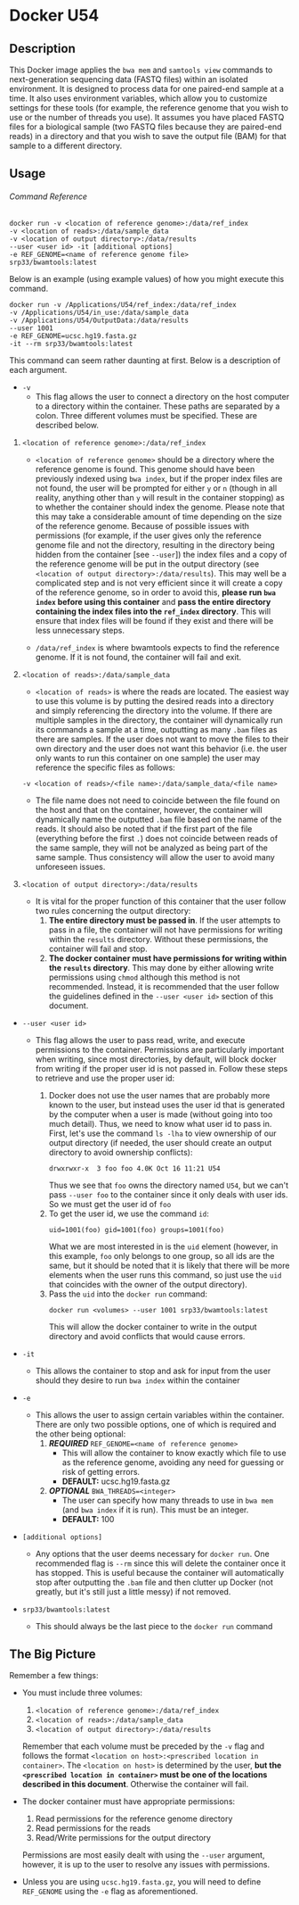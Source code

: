 # Docker U54

## Description

This Docker image applies the `bwa mem` and `samtools view` commands to next-generation sequencing data (FASTQ files) within an isolated environment. It is designed to process data for one paired-end sample at a time. It also uses environment variables, which allow you to customize settings for these tools (for example, the reference genome that you wish to use or the number of threads you use). It assumes you have placed FASTQ files for a biological sample (two FASTQ files because they are paired-end reads) in a directory and that you wish to save the output file (BAM) for that sample to a different directory.

## Usage

###### Command Reference

```
docker run -v <location of reference genome>:/data/ref_index 
-v <location of reads>:/data/sample_data
-v <location of output directory>:/data/results
--user <user id> -it [additional options]
-e REF_GENOME=<name of reference genome file>
srp33/bwamtools:latest
```

Below is an example (using example values) of how you might execute this command.

```
docker run -v /Applications/U54/ref_index:/data/ref_index 
-v /Applications/U54/in_use:/data/sample_data 
-v /Applications/U54/OutputData:/data/results 
--user 1001 
-e REF_GENOME=ucsc.hg19.fasta.gz
-it --rm srp33/bwamtools:latest
```

This command can seem rather daunting at first. Below is a description of each argument.

* `-v`
  * This flag allows the user to connect a directory on the host computer to a directory within the container. These paths are separated by a colon. Three different volumes must be specified. These are described below.
  
1. `<location of reference genome>:/data/ref_index`

   * `<location of reference genome>` should be a directory where the reference genome is
   found. This genome should have been previously indexed using `bwa index`, but if the proper
   index files are not found, the user will be prompted for either `y` or `n` (though in all
   reality, anything other than `y` will result in the container stopping) 
   as to whether the container should index the genome. Please note that this may take a 
   considerable amount of time depending on the size of the reference genome. Because of 
   possible issues with permissions (for example, if the user gives only the reference 
   genome file and not the directory, 
   resulting in the directory being hidden from the container [see `--user`]) the index files
   and a copy of the reference genome will be put in the output directory (see 
   `<location of output directory>:/data/results`). This may well be a complicated step and
   is not very efficient since it will create a copy of the reference genome, so in order to
   avoid this, __please run `bwa index` before using this container__ and __pass the entire
   directory containing the index files into the `ref_index` directory__. This will ensure that 
   index files will be found if they exist and there will be less unnecessary steps.
   
   * `/data/ref_index` is where bwamtools expects to find the reference genome. If it is not
   found, the container will fail and exit.
  
2. `<location of reads>:/data/sample_data`

   * `<location of reads>` is where the reads are located. The easiest way to use this volume
   is by putting the desired reads into a directory and simply referencing the directory
   into the volume. If there are multiple samples in the directory, the container will
   dynamically run its commands a sample at a time, outputting as many `.bam` files as there
   are samples. If the user does not want to move the files to their own directory and the user
   does not want this behavior (i.e. the user only wants to run this container on one sample)
   the user may reference the specific files as follows:
   
   `-v <location of reads>/<file name>:/data/sample_data/<file name>`
   
   * The file name does not need to coincide between the file found on the host and that on
   the container, however, the container will dynamically name the outputted `.bam` file 
   based on the name of the reads. It should also be noted that if the first part of the file
   (everything before the first `.`) does not coincide between reads of the same sample, they
   will not be analyzed as being part of the same sample. Thus consistency will allow the user
   to avoid many unforeseen issues.
   
3. `<location of output directory>:/data/results`
  
   * It is vital for the proper function of this container that the user follow two rules
   concerning the output directory:
     1. __The entire directory must be passed in__. If the user attempts to pass in a file,
     the container will not have permissions for writing within the `results` directory.
     Without these permissions, the container will fail and stop.
     2. __The docker container must have permissions for writing within the `results` directory__.
     This may done by either allowing write permissions using `chmod` although this method is not
     recommended. Instead, it is recommended that the user follow the guidelines defined in the
     `--user <user id>` section of this document.

* `--user <user id>`

  * This flag allows the user to pass read, write, and execute permissions to the container.
  Permissions are particularly important when writing, since most directories, by default,
  will block docker from writing if the proper user id is not passed in. Follow these steps
  to retrieve and use the proper user id:
  
    1. Docker does not use the user names that are probably more known to the user, but instead
    uses the user id that is generated by the computer when a user is made (without going into
    too much detail). Thus, we need to know what user id to pass in. First, let's use the 
    command `ls -lha` to view ownership of our output directory (if needed, the user 
    should create an output directory to avoid ownership conflicts):
        ```
        drwxrwxr-x  3 foo foo 4.0K Oct 16 11:21 U54
        ```
        Thus we see that `foo` owns the directory named `U54`, but we can't pass `--user foo`
        to the container since it only deals with user ids. So we must get the user id of 
        `foo`
    2. To get the user id, we use the command `id`:
        ```
        uid=1001(foo) gid=1001(foo) groups=1001(foo)
        ```
        What we are most interested in is the `uid` element (however, in this example, `foo`
        only belongs to one group, so all ids are the same, but it should be noted
        that it is likely that there will be more elements when the user runs this command,
        so just use the `uid` that coincides with the owner of the output directory).
    3. Pass the `uid` into the `docker run` command:
        ```
        docker run <volumes> --user 1001 srp33/bwamtools:latest
        ```
        This will allow the docker container to write in the output directory and avoid
        conflicts that would cause errors.
* `-it`
  * This allows the container to stop and ask for input from the user should they desire to
  run `bwa index` within the container
* `-e`
  * This allows the user to assign certain variables within the container. There are only two 
  possible options, one of which is required and the other being optional:
    1. __*REQUIRED*__ `REF_GENOME=<name of reference genome>`
       * This will allow the container to know exactly which file to use as the reference genome,
       avoiding any need for guessing or risk of getting errors. 
       * __DEFAULT:__ ucsc.hg19.fasta.gz
    2. __*OPTIONAL*__ `BWA_THREADS=<integer>`
       * The user can specify how many threads to use in `bwa mem` (and `bwa index` if it is
       run). This must be an integer.
       * __DEFAULT:__ 100
* `[additional options]`
  * Any options that the user deems necessary for `docker run`. One recommended flag is `--rm`
  since this will delete the container once it has stopped. This is useful because the
  container will automatically stop after outputting the `.bam` file and then clutter up
  Docker (not greatly, but it's still just a little messy) if not removed.
* `srp33/bwamtools:latest`
  * This should always be the last piece to the `docker run` command
  
## The Big Picture

Remember a few things:

  * You must include three volumes:
    1. `<location of reference genome>:/data/ref_index`
    2. `<location of reads>:/data/sample_data`
    3. `<location of output directory>:/data/results`
    
    Remember that each volume must be preceded by the `-v` flag and follows the format
    `<location on host>:<prescribed location in container>`. The `<location on host>` is
    determined by the user, __but the `<prescribed location in container>` must be one of the
    locations described in this document__. Otherwise the container will fail.
    
  * The docker container must have appropriate permissions:
    1. Read permissions for the reference genome directory
    2. Read permissions for the reads
    3. Read/Write permissions for the output directory
    
    Permissions are most easily dealt with using the `--user` argument, however, it is up to 
    the user to resolve any issues with permissions.
    
  * Unless you are using `ucsc.hg19.fasta.gz`, you will need to define `REF_GENOME` using the
  `-e` flag as aforementioned.
  
    